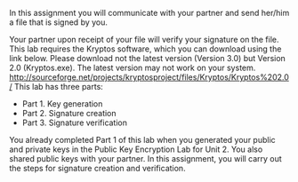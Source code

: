 In this assignment you will communicate with your partner and send her/him a file that is signed by you. 

Your partner upon receipt of your file will verify your signature on the file.
This lab requires the Kryptos software, which you can download using the link below. Please download not the latest version (Version 3.0) but Version 2.0 (Kryptos.exe). The latest version may not work on your system.
http://sourceforge.net/projects/kryptosproject/files/Kryptos/Kryptos%202.0/ 
This lab has three parts:

- Part 1. Key generation
- Part 2. Signature creation
- Part 3. Signature verification

You already completed Part 1 of this lab when you generated your public and private keys in the Public Key Encryption Lab for Unit 2. You also shared public keys with your partner. In this assignment, you will carry out the steps for signature creation and verification.